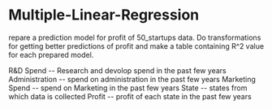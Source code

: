 # Multiple-Linear-Regression
repare a prediction model for profit of 50_startups data.
Do transformations for getting better predictions of profit and
make a table containing R^2 value for each prepared model.

R&D Spend -- Research and devolop spend in the past few years
Administration -- spend on administration in the past few years
Marketing Spend -- spend on Marketing in the past few years
State -- states from which data is collected
Profit  -- profit of each state in the past few years
